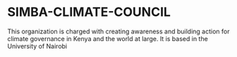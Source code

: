 # SIMBA-CLIMATE-COUNCIL
This organization is charged with creating awareness and building action for climate governance in Kenya and the world at large. It is based in the University of Nairobi
